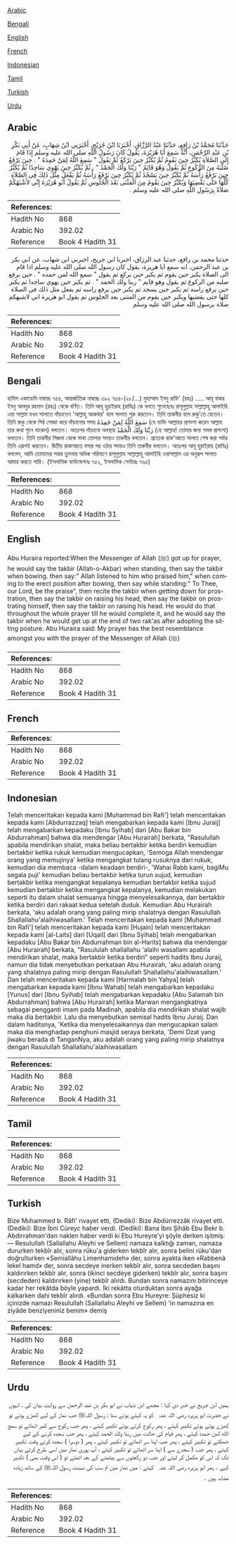 [Arabic](#arabic)

[Bengali](#bengali)

[English](#english)

[French](#french)

[Indonesian](#indonesian)

[Tamil](#tamil)

[Turkish](#turkish)

[Urdu](#urdu)

## Arabic


<div dir="rtl" lang="ar" style={{fontSize:'larger',backgroundColor:'#f8f9fa',padding:20}}>
حَدَّثَنَا مُحَمَّدُ بْنُ رَافِعٍ، حَدَّثَنَا عَبْدُ الرَّزَّاقِ، أَخْبَرَنَا ابْنُ جُرَيْجٍ، أَخْبَرَنِي ابْنُ شِهَابٍ، عَنْ أَبِي بَكْرِ بْنِ عَبْدِ الرَّحْمَنِ، أَنَّهُ سَمِعَ أَبَا هُرَيْرَةَ، يَقُولُ كَانَ رَسُولُ اللَّهِ صلى الله عليه وسلم إِذَا قَامَ إِلَى الصَّلاَةِ يُكَبِّرُ حِينَ يَقُومُ ثُمَّ يُكَبِّرُ حِينَ يَرْكَعُ ثُمَّ يَقُولُ ‏"‏ سَمِعَ اللَّهُ لِمَنْ حَمِدَهُ ‏"‏ ‏.‏ حِينَ يَرْفَعُ صُلْبَهُ مِنَ الرُّكُوعِ ثُمَّ يَقُولُ وَهُوَ قَائِمٌ ‏"‏ رَبَّنَا وَلَكَ الْحَمْدُ ‏"‏ ‏.‏ ثُمَّ يُكَبِّرُ حِينَ يَهْوِي سَاجِدًا ثُمَّ يُكَبِّرُ حِينَ يَرْفَعُ رَأْسَهُ ثُمَّ يُكَبِّرُ حِينَ يَسْجُدُ ثُمَّ يُكَبِّرُ حِينَ يَرْفَعُ رَأْسَهُ ثُمَّ يَفْعَلُ مِثْلَ ذَلِكَ فِي الصَّلاَةِ كُلِّهَا حَتَّى يَقْضِيَهَا وَيُكَبِّرُ حِينَ يَقُومُ مِنَ الْمَثْنَى بَعْدَ الْجُلُوسِ ثُمَّ يَقُولُ أَبُو هُرَيْرَةَ إِنِّي لأَشْبَهُكُمْ صَلاَةً بِرَسُولِ اللَّهِ صلى الله عليه وسلم ‏.‏
</div>
<div style={{backgroundColor:'#f8f9fa',padding:20, marginBottom: 10}}><table> <thead> <tr> <th>References:</th> <th></th> </tr> </thead> <tbody><tr><td>Hadith No</td><td>868</td></tr><tr><td>Arabic No</td><td>392.02</td></tr><tr><td>Reference</td><td>Book 4 Hadith 31</td></tr></tbody></table></div>


<div dir="rtl" lang="ar" style={{fontSize:'larger',backgroundColor:'#f8f9fa',padding:20}}>
حدثنا محمد بن رافع، حدثنا عبد الرزاق، اخبرنا ابن جريج، اخبرني ابن شهاب، عن ابي بكر بن عبد الرحمن، انه سمع ابا هريرة، يقول كان رسول الله صلى الله عليه وسلم اذا قام الى الصلاة يكبر حين يقوم ثم يكبر حين يركع ثم يقول " سمع الله لمن حمده " . حين يرفع صلبه من الركوع ثم يقول وهو قايم " ربنا ولك الحمد " . ثم يكبر حين يهوي ساجدا ثم يكبر حين يرفع راسه ثم يكبر حين يسجد ثم يكبر حين يرفع راسه ثم يفعل مثل ذلك في الصلاة كلها حتى يقضيها ويكبر حين يقوم من المثنى بعد الجلوس ثم يقول ابو هريرة اني لاشبهكم صلاة برسول الله صلى الله عليه وسلم
</div>
<div style={{backgroundColor:'#f8f9fa',padding:20, marginBottom: 10}}><table> <thead> <tr> <th>References:</th> <th></th> </tr> </thead> <tbody><tr><td>Hadith No</td><td>868</td></tr><tr><td>Arabic No</td><td>392.02</td></tr><tr><td>Reference</td><td>Book 4 Hadith 31</td></tr></tbody></table></div>

## Bengali


<div dir="ltr" lang="bn" style={{fontSize:'larger',backgroundColor:'#f8f9fa',padding:20}}>
হাদিস একাডেমি নাম্বারঃ ৭৫৪, আন্তর্জাতিক নাম্বারঃ ৩৯২ ৭৫৪-(২৮/...) মুহাম্মাদ ইবনু রাফি' (রহঃ) ..... আবূ বাকর ইবনু আবদুর রহমান (রহঃ) থেকে বর্ণিত। তিনি আবূ হুরাইরাহ (রাযিঃ) কে বলতে শুনেছেনঃ রাসূলুল্লাহ সাল্লাল্লাহু আলাইহি ওয়া সাল্লাম যখন সালাতে দাঁড়াতেন 'আল্লাহু আকবার' বলে সালাত শুরু করতেন। তিনি তাকবীর বলে রুকু’তে যেতেন। তিনি রুকু থেকে পিঠ সোজা করে দাঁড়ানাের সময় سَمِعَ اللَّهُ لِمَنْ حَمِدَهُ (যে ব্যক্তি আল্লাহর প্রশংসা করেন আল্লাহ তার কথা শুনে থাকেন) বলতেন। অতঃপর দাঁড়ানো অবস্থায় رَبَّنَا وَلَكَ الْحَمْدُ (হে আল্লাহ! তোমার জন্য সমস্ত প্রশংসা) বলতেন। তিনি তাকবীর সিজদা থেকে মাথা তোলার সময়ও তাকবীর বলতেন। প্রত্যেক রাক'আতে সালাত শেষ করা পর্যন্ত তিনি এরূপই করতেন। দ্বিতীয় রাকাআতে বসার পর ওঠার সময়ও তিনি তাকবীর বলতেন। অতঃপর আবূ হুরাইরাহ (রাযিঃ) বললেন, আমি তোমাদের সবার তুলনায় অধিক পরিমাণে রাসূলুল্লাহ সাল্লাল্লাহু আলাইহি ওয়াসাল্লাম এর অনুরূপ সালাত আদায় করতে পারি। (ইসলামিক ফাউন্ডেশনঃ ৭৫২, ইসলামিক সেন্টারঃ ৭৬৫)
</div>
<div style={{backgroundColor:'#f8f9fa',padding:20, marginBottom: 10}}><table> <thead> <tr> <th>References:</th> <th></th> </tr> </thead> <tbody><tr><td>Hadith No</td><td>868</td></tr><tr><td>Arabic No</td><td>392.02</td></tr><tr><td>Reference</td><td>Book 4 Hadith 31</td></tr></tbody></table></div>

## English


<div dir="ltr" lang="en" style={{fontSize:'larger',backgroundColor:'#f8f9fa',padding:20}}>
Abu Huraira reported:When the Messenger of Allah (ﷺ) got up for prayer, he would say the takbir (Allah-o-Akbar) when standing, then say the takbir when bowing. then say:" Allah listened to him who praised him," when coming to the erect position after bowing, then say while standing:" To Thee, our Lord, be the praise", then recite the takbir when getting down for prostration, then say the takbir on raising his head, then say the takbir on prostrating himself, then say the takbir on raising his head. He would do that throughout the whole prayer till he would complete it, and he would say the takbir when he would get up at the end of two rak'as after adopting the sitting posture. Abu Huraira said: My prayer has the best resemblance amongst you with the prayer of the Messenger of Allah (ﷺ)
</div>
<div style={{backgroundColor:'#f8f9fa',padding:20, marginBottom: 10}}><table> <thead> <tr> <th>References:</th> <th></th> </tr> </thead> <tbody><tr><td>Hadith No</td><td>868</td></tr><tr><td>Arabic No</td><td>392.02</td></tr><tr><td>Reference</td><td>Book 4 Hadith 31</td></tr></tbody></table></div>

## French


<div dir="ltr" lang="fr" style={{fontSize:'larger',backgroundColor:'#f8f9fa',padding:20}}>

</div>
<div style={{backgroundColor:'#f8f9fa',padding:20, marginBottom: 10}}><table> <thead> <tr> <th>References:</th> <th></th> </tr> </thead> <tbody><tr><td>Hadith No</td><td>868</td></tr><tr><td>Arabic No</td><td>392.02</td></tr><tr><td>Reference</td><td>Book 4 Hadith 31</td></tr></tbody></table></div>

## Indonesian


<div dir="ltr" lang="id" style={{fontSize:'larger',backgroundColor:'#f8f9fa',padding:20}}>
Telah menceritakan kepada kami [Muhammad bin Rafi'] telah menceritakan kepada kami [Abdurrazzaq] telah mengabarkan kepada kami [Ibnu Juraij] telah mengabarkan kepadaku [Ibnu Syihab] dari [Abu Bakar bin Abdurrahman] bahwa dia mendengar [Abu Hurairah] berkata, "Rasulullah apabila mendirikan shalat, maka beliau bertakbir ketika berdiri kemudian bertakbir ketika rukuk kemudian mengucapkan, 'Semoga Allah mendengar orang yang memujinya' ketika mengangkat tulang rusuknya dari rukuk, kemudian dia membaca -dalam keadaan berdiri-, 'Wahai Rabb kami, bagiMu segala puji' kemudian beliau bertakbir ketika turun sujud, kemudian bertakbir ketika mengangkat kepalanya kemudian bertakbir ketika sujud kemudian bertakbir ketika mengangkat kepalanya, kemudian melakukan seperti itu dalam shalat semuanya hingga menyelesaikannya, dan bertakbir ketika berdiri dari rakaat kedua setelah duduk. Kemudian Abu Hurairah berkata, 'aku adalah orang yang paling mirip shalatnya dengan Rasulullah Shallallahu'alaihiwasallam.' Telah menceritakan kepada kami [Muhammad bin Rafi'] telah menceritakan kepada kami [Hujain] telah menceritakan kepada kami [al-Laits] dari [Uqail] dari [Ibnu Syihab] telah mengabarkan kepadaku [Abu Bakar bin Abdurrahman bin al-Harits] bahwa dia mendengar [Abu Hurairah] berkata, "Rasululah shallallahu 'alaihi wasallam apabila mendirikan shalat, maka bertakbir ketika berdiri" seperti hadits Ibnu Juraij, namun dia tidak menyebutkan perkataan Abu Hurairah, 'aku adalah orang yang shalatnya paling mirip dengan Rasulullah Shallallahu'alaihiwasallam.' Dan telah menceritakan kepada kami [Harmalah bin Yahya] telah mengabarkan kepada kami [Ibnu Wahab] telah mengabarkan kepadaku [Yunus] dari [Ibnu Syihab] telah mengabarkan kepadaku [Abu Salamah bin Abdurrahman] bahwa [Abu Hurairah] ketika Marwan mengangkatnya sebagai pengganti imam pada Madinah, apabila dia mendirikan shalat wajib maka dia bertakbir. Lalu dia menyebutkan semisal hadits Ibnu Juraij. Dan dalam haditsnya, 'Ketika dia menyelesaikannya dan mengucapkan salam maka dia menghadap penghuni masjid seraya berkata, 'Demi Dzat yang jiwaku berada di TanganNya, aku adalah orang yang paling mirip shalatnya dengan Rasulullah Shallallahu'alaihiwasallam
</div>
<div style={{backgroundColor:'#f8f9fa',padding:20, marginBottom: 10}}><table> <thead> <tr> <th>References:</th> <th></th> </tr> </thead> <tbody><tr><td>Hadith No</td><td>868</td></tr><tr><td>Arabic No</td><td>392.02</td></tr><tr><td>Reference</td><td>Book 4 Hadith 31</td></tr></tbody></table></div>

## Tamil


<div dir="ltr" lang="ta" style={{fontSize:'larger',backgroundColor:'#f8f9fa',padding:20}}>

</div>
<div style={{backgroundColor:'#f8f9fa',padding:20, marginBottom: 10}}><table> <thead> <tr> <th>References:</th> <th></th> </tr> </thead> <tbody><tr><td>Hadith No</td><td>868</td></tr><tr><td>Arabic No</td><td>392.02</td></tr><tr><td>Reference</td><td>Book 4 Hadith 31</td></tr></tbody></table></div>

## Turkish


<div dir="ltr" lang="tr" style={{fontSize:'larger',backgroundColor:'#f8f9fa',padding:20}}>
Bize Mııhammed b. Râfi' rivayet etti, (Dediki): Bize Abdürrezzâk rivayet etti. (Dediki): Bize İbni Cüreyc haber verdi. (Dediki): Bana İbni Şihâb Ebu Bekr b. Abdirrahman'dan naklen haber verdi ki Ebu Hureyre'yi şöyle derken işitmiş: — Resulullah (Sallallahu Aleyhi ve Sellem) namaza kalktığı zaman, namaza dururken tekbîr alır, sonra rüku'a giderken tekbîr alır, sonra belini rüku'dan doğrulturken «Semiallâhu Limenhamideh» der, sonra ayakta iken «Rabbenâ lekel hamd» der, sonra secdeye inerken tekbîr alır, sonra secdeden başını kaldırırken tekbîr alır, sonra (ikinci secdeye giderken) tekbîr alır, sonra başını (secdeden) kaldırırken (yine) tekbîr alırdı. Bundan sonra namazını bitirinceye kadar her rekâtda böyle yapardı. İki rekâtta oturduktan sonra ayağa kalkarken dahi tekbîr alırdı. «Bundan sonra Ebu Hureyre: Şüphesiz ki içinizde namazı Resulullah (Sallallahu Aleyhi ve Sellem) 'in namazına en ziyâde benziyeniniz benim» demiş
</div>
<div style={{backgroundColor:'#f8f9fa',padding:20, marginBottom: 10}}><table> <thead> <tr> <th>References:</th> <th></th> </tr> </thead> <tbody><tr><td>Hadith No</td><td>868</td></tr><tr><td>Arabic No</td><td>392.02</td></tr><tr><td>Reference</td><td>Book 4 Hadith 31</td></tr></tbody></table></div>

## Urdu


<div dir="rtl" lang="ur" style={{fontSize:'larger',backgroundColor:'#f8f9fa',padding:20}}>
ہمیں ابن جریج نے خبر دی کہا : مجھے ابن شہاب نے ابو بکر بن عبد الرحمن سے روایت بیان کی ، انہوں نے حضرت ابو ہریرہ ‌رضی ‌اللہ ‌عنہ ‌ ‌ کو یہ کہتے ہوئے سنا : رسول اللہﷺ جب نماز کے لیے کھڑے ہوتے تو کھڑے ہوتے ہوئے تکبیر کہتے ، پھر رکوع کرتے ہوئے تکبیر کہتے ، پھر جب رکوع سے کمر اٹھاتے تو سمع الله لمن حمده کہتے ، پھر قیام کی حالت میں ربنا ولك الحمد کہتے ، پھر جب سجدہ کرنے کے لیے جھکتے تو تکبیر کہتے ، پھر جب اپنا سر اٹھاتے تو تکبیر کہتے ، پھر ( دوسرا ) سجدہ کرتے وقت تکبیر کہتے ، پھر جب ( سجدے سے ) اپنا سر اٹھاتے تو تکبیر کہتے ، آپ پوری نماز میں اسی طرح کرتے یہاں تک کہ اس کو مکمل کر لیتے اور جب دو رکعتوں سے بیٹھنے کے بعد اٹھتے تو ( اس وقت بھی ) تکبیر کہے ۔ پھر ابو ہریرہ ‌رضی ‌اللہ ‌عنہ ‌ ‌ کہتے : میں نماز میں تم سب کی نسبت رسول اللہﷺ کے ساتھ زیادہ مشابہ ہوں ۔
</div>
<div style={{backgroundColor:'#f8f9fa',padding:20, marginBottom: 10}}><table> <thead> <tr> <th>References:</th> <th></th> </tr> </thead> <tbody><tr><td>Hadith No</td><td>868</td></tr><tr><td>Arabic No</td><td>392.02</td></tr><tr><td>Reference</td><td>Book 4 Hadith 31</td></tr></tbody></table></div>